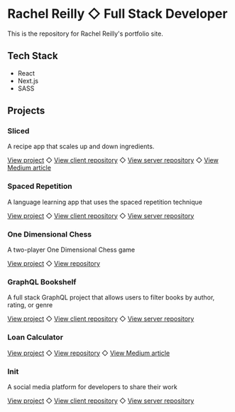 # Rachel Reilly ◇  Full Stack Developer

This is the repository for Rachel Reilly's portfolio site.

## Tech Stack

- React
- Next.js
- SASS

## Projects

### Sliced

A recipe app that scales up and down ingredients.

[View project](https://sliced.rachanastasia.vercel.app/) ◇ 
[View client repository](https://github.com/Rachanastasia/sliced-client) ◇ 
[View server repository](https://github.com/Rachanastasia/sliced-API) ◇ 
[View Medium article](https://rachanastasia.medium.com/a-tale-of-three-string-parsing-algorithms-ed62a13bc62b)

### Spaced Repetition

A language learning app that uses the spaced repetition technique

[View project](https://spaced-repetition-dun.vercel.app/) ◇ 
[View client repository](https://github.com/Rachanastasia/spaced-repetition-client) ◇ 
[View server repository](https://github.com/Rachanastasia/spaced-repetition-server)

### One Dimensional Chess

A two-player One Dimensional Chess game

[View project](https://one-d-chess.vercel.app/) ◇ 
[View repository](https://github.com/Rachanastasia/one-dimensional-chess)


### GraphQL Bookshelf

A full stack GraphQL project that allows users to filter books by author, rating, or genre

[View project](https://bookshelf.rachanastasia.vercel.app/) ◇ 
[View client repository](https://github.com/Rachanastasia/graphql-bookshelf-client) ◇ 
[View server repository](https://github.com/Rachanastasia/graphql-bookshelf-api)


### Loan Calculator

[View project](https://loan-calculator-two.vercel.app/) ◇ 
[View repository](https://github.com/Rachanastasia/loan-calculator) ◇ 
[View Medium article](https://rachanastasia.medium.com/usestate-vs-usereducer-9bbfca768f51)



### Init

A social media platform for developers to share their work

[View project](https://init-rachel.vercel.app/) ◇ 
[View client repository](https://github.com/Rachanastasia/init) ◇ 
[View server repository](https://github.com/Rachanastasia/init-api)
